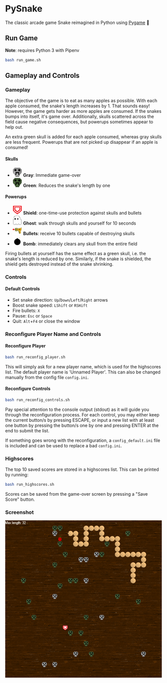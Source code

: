 # PySnake
The classic arcade game Snake reimagined in Python using [Pygame](https://www.pygame.org/news) 🐍

## Run Game
**Note**: requires Python 3 with Pipenv

```bash
bash run_game.sh
```

## Gameplay and Controls

### Gameplay
The objective of the game is to eat as many apples as possible. With each apple consumed, the snake's length increases by 1. That sounds easy! However, the game gets harder as more apples are consumed. If the snakes bumps into itself, it's game over. Additionally, skulls scattered across the field cause negative consequences, but powerups sometimes appear to help out.

An extra green skull is added for each apple consumed, whereas gray skulls are less frequent. Powerups that are not picked up disappear if an apple is consumed! 

#### Skulls
- ![](img/skulls/enemy/900.png) **Gray**: Immediate game-over
- ![](img/skulls/poison/900.png) **Green**: Reduces the snake's length by one

#### Powerups
- ![](img/powerups/shield/900.png) **Shield**: one-time-use protection against skulls and bullets
- ![](img/powerups/ghost/900.png) **Ghost**: walk through skulls and yourself for 10 seconds
- ![](img/powerups/bullets/900.png) **Bullets**: receive 10 bullets capable of destroying skulls
- ![](img/powerups/bomb/900.png) **Bomb**: immediately clears any skull from the entire field

Firing bullets at yourself has the same effect as a green skull, i.e. the snake's length is reduced by one. Similarly, if the snake is shielded, the shield gets destroyed instead of the snake shrinking.

### Controls
#### Default Controls
- Set snake direction: `Up`/`Down`/`Left`/`Right` arrows
- Boost snake speed: `LShift` or `RSHift`
- Fire bullets: `X`
- Pause: `Esc` or `Space`
- Quit: `Alt`+`F4` or close the window

### Reconfigure Player Name and Controls

#### Reconfigure Player
```bash
bash run_reconfig_player.sh
```

This will simply ask for a new player name, which is used for the highscores list. The default player name is 'Unnamed Player'. This can also be changed manually from the config file `config.ini`.

#### Reconfigure Controls
```bash
bash run_reconfig_controls.sh
```

Pay special attention to the console output (stdout) as it will guide you through the reconfiguration process. For each control, you may either keep the current button/s by pressing ESCAPE, or input a new list with at least one button by pressing the button/s one by one and pressing ENTER at the end to submit the list.

If something goes wrong with the reconfiguration, a `config_default.ini` file is included and can be used to replace a bad `config.ini`. 

### Highscores
The top 10 saved scores are stored in a highscores list. This can be printed by running:
```bash
bash run_highscores.sh
```

Scores can be saved from the game-over screen by pressing a "Save Score" button.

### Screenshot
![](img/screenshot.png)

